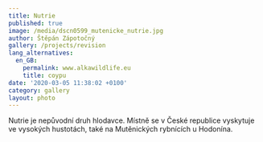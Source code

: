 ```yaml
---
title: Nutrie
published: true
image: /media/dscn0599_mutenicke_nutrie.jpg
author: Štěpán Zápotočný
gallery: /projects/revision
lang_alternatives:
  en_GB:
    permalink: www.alkawildlife.eu
    title: coypu
date: '2020-03-05 11:38:02 +0100'
category: gallery
layout: photo
---
```

Nutrie je nepůvodní druh hlodavce. Místně se v České republice vyskytuje ve vysokých hustotách, také na Mutěnických rybnících u Hodonína.
